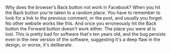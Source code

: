 Why does the browser’s Back button not work in Facebook? When you hit the Back button you're taken to a random place. You have to remember to look for a link to the previous comment, or the post, and usually you forget. No other website works like this. And once you erroneously hit the Back button the Forward button doesn't work either. The place you were at is lost. This is pretty bad for software that's ten years old, and the bug persists even in the new version of the software, suggesting it's a deep flaw in the design, or worse, it's deliberate.
